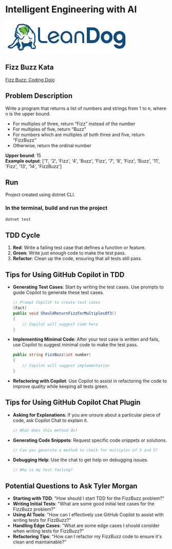 # Intelligent Engineering with AI

![LeanDog Logo](/Assets/LeanDog-logo.png)

## Fizz Buzz Kata

[Fizz Buzz: Coding Dojo](http://codingdojo.org/kata/FizzBuzz)

## Problem Description

Write a program that returns a list of numbers and strings from 1 to n, where n is the upper bound.

- For multiples of three, return “Fizz” instead of the number
- For multiples of five, return “Buzz”
- For numbers which are multiples of both three and five, return “FizzBuzz“
- Otherwise, return the ordinal number

**Upper bound**: 15  
**Example output**: ['1', '2', 'Fizz', '4', 'Buzz', 'Fizz', '7', '8', 'Fizz', 'Buzz', '11', 'Fizz', '13', '14', 'FizzBuzz']

## Run

Project created using dotnet CLI.

### In the terminal, build and run the project

```bash
dotnet test
```

## TDD Cycle

1. **Red**: Write a failing test case that defines a function or feature.
2. **Green**: Write just enough code to make the test pass.
3. **Refactor**: Clean up the code, ensuring that all tests still pass.

## Tips for Using GitHub Copilot in TDD

- **Generating Test Cases**: Start by writing the test cases. Use prompts to guide Copilot to generate these test cases.
  ```csharp
  // Prompt Copilot to create test cases
  [Fact]
  public void ShouldReturnFizzForMultiplesOf3()
  {
      // Copilot will suggest code here
  }
  ```
- **Implementing Minimal Code**: After your test case is written and fails, use Copilot to suggest minimal code to make the test pass.
  ```csharp
  public string FizzBuzz(int number)
  {
      // Copilot will suggest implementation
  }
  ```
- **Refactoring with Copilot**: Use Copilot to assist in refactoring the code to improve quality while keeping all tests green.

## Tips for Using GitHub Copilot Chat Plugin

- **Asking for Explanations**: If you are unsure about a particular piece of code, ask Copilot Chat to explain it.
  ```csharp
  // What does this method do?
  ```
- **Generating Code Snippets**: Request specific code snippets or solutions.
  ```csharp
  // Can you generate a method to check for multiples of 3 and 5?
  ```
- **Debugging Help**: Use the chat to get help on debugging issues.
  ```csharp
  // Why is my test failing?
  ```

## Potential Questions to Ask Tyler Morgan

- **Starting with TDD**: "How should I start TDD for the FizzBuzz problem?"
- **Writing Initial Tests**: "What are some good initial test cases for the FizzBuzz problem?"
- **Using AI Tools**: "How can I effectively use GitHub Copilot to assist with writing tests for FizzBuzz?"
- **Handling Edge Cases**: "What are some edge cases I should consider when writing tests for FizzBuzz?"
- **Refactoring Tips**: "How can I refactor my FizzBuzz code to ensure it's clean and maintainable?"
